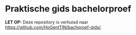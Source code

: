 # Praktische gids bachelorproef

**LET OP:** Deze repository is verhuisd naar <https://github.com/HoGentTIN/bachproef-gids/>.

